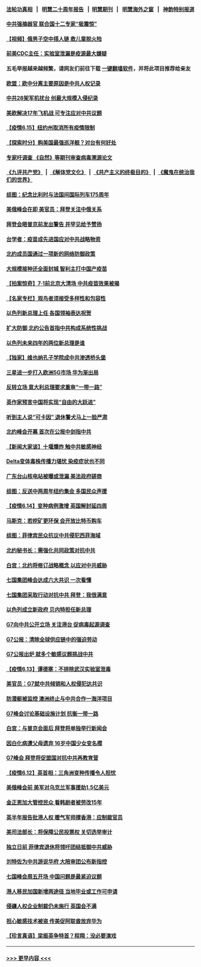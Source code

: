 #### [法轮功真相](https://github.com/gfw-breaker/truth/blob/master/README.md?t=0) &nbsp;&nbsp;|&nbsp;&nbsp; [明慧二十周年报告](https://github.com/gfw-breaker/mh-reports/blob/master/README.md?t=0) &nbsp;&nbsp;|&nbsp;&nbsp;[明慧期刊](https://github.com/gfw-breaker/mh-qikan) &nbsp;&nbsp;|&nbsp;&nbsp; [明慧海外之窗](https://github.com/gfw-breaker/mh-news/blob/master/README.md?t=0) &nbsp;&nbsp;|&nbsp;&nbsp; [神韵特别报道](https://github.com/gfw-breaker/mh-news/blob/master/shenyun.md?t=0)
#### [中共强摘器官 联合国十二专家“极震惊”](../pages/nsc418/n13024313.md?t=06160602) 
#### [【视频】俄男子空中搭人链 救儿童脱火险](../pages/nsc418/n13024084.md?t=06160602) 
#### [前美CDC主任：实验室泄漏是疫源最大嫌疑](../pages/nsc418/n13024130.md?t=06160602) 
#### 五毛举报越来越频繁，请网友们前往下载 [一键翻墙软件](https://github.com/gfw-breaker/ssr-accounts)，并将此项目推荐给亲友
#### [欧盟：欧中分离主要原因是中共人权记录](../pages/nsc418/n13023933.md?t=06160602) 
#### [中共28架军机扰台 创最大规模入侵纪录](../pages/nsc418/n13023780.md?t=06160602) 
#### [美欧解决17年飞机战 可专注应对中共议题](../pages/nsc418/n13023516.md?t=06160602) 
#### [【疫情6.15】纽约州取消所有疫情限制](../pages/nsc418/n13023125.md?t=06160602) 
#### [【探索时分】购美国最强巡洋舰？对台有何好处](../pages/nsc418/n13021908.md?t=06160602) 
#### [专家吁调查 《自然》等期刊审查病毒溯源论文](../pages/nsc418/n13023139.md?t=06160602) 
#### [《九评共产党》](https://github.com/begood0513/9ping.md/blob/master/README.md) &nbsp;|&nbsp; [《解体党文化》](../../../../jtdwh.md/blob/master/README.md)  &nbsp;|&nbsp; [《共产主义的终极目的》](../../../../gczydzjmd.md/blob/master/README.md) &nbsp;|&nbsp; [《魔鬼在统治我们的世界》](../../../../mgztzwmdsj.md/blob/master/README.md) 
#### [组图：纪念比利时与法国间国际列车175周年](../pages/nsc418/n13022917.md?t=06160602) 
#### [美俄峰会在即 美官员：拜登关注中俄关系](../pages/nsc418/n13022891.md?t=06160602) 
#### [拜登会晤普京前发出警告 并罕见给予赞扬](../pages/nsc418/n13022468.md?t=06160602) 
#### [台学者：疫苗成先进国应对中共战略物资](../pages/nsc418/n13022441.md?t=06160602) 
#### [北约成员国通过一项新的网络防御政策](../pages/nsc418/n13022233.md?t=06160602) 
#### [大规模接种还全面封城 智利主打中国产疫苗](../pages/nsc418/n13022053.md?t=06160602) 
#### [【拍案惊奇】7‧1前北京大清场 中共疫苗效果被揭](../pages/nsc418/n13020472.md?t=06160602) 
#### [【名家专栏】观鸟者须接受多样性和包容性](../pages/nsc418/n13021151.md?t=06160602) 
#### [以色列新总理上任 各国领袖表达祝贺](../pages/nsc418/n13021838.md?t=06160602) 
#### [扩大防御 北约公告首指中共构成系统性挑战](../pages/nsc418/n13021758.md?t=06160602) 
#### [以色列未来四年的两位新总理是谁](../pages/nsc418/n13021459.md?t=06160602) 
#### [【独家】维也纳孔子学院成中共渗透桥头堡](../pages/nsc418/n12990081.md?t=06160602) 
#### [三星进一步打入欧洲5G市场 华为渐出局](../pages/nsc418/n13021536.md?t=06160602) 
#### [反转立场 意大利总理要求重审“一带一路”](../pages/nsc418/n13021413.md?t=06160602) 
#### [英作家预言中国将实现“自由的大跃进”](../pages/nsc418/n13021279.md?t=06160602) 
#### [听到主人说“可卡因” 退休警犬马上一脸严肃](../pages/nsc418/n13020801.md?t=06160602) 
#### [北约峰会开幕 首次在公报中剑指中共](../pages/nsc418/n13021423.md?t=06160602) 
#### [【新闻大家谈】十堰爆炸 触中共敏感神经](../pages/nsc418/n13021116.md?t=06160602) 
#### [Delta变体毒株传播力堪忧 染疫症状也不同](../pages/nsc418/n13021222.md?t=06160602) 
#### [广东台山核电站被曝或泄漏 美法政府磋商](../pages/nsc418/n13021195.md?t=06160602) 
#### [组图：反送中两周年纽约集会 多国民众声援](../pages/nsc418/n13020943.md?t=06160602) 
#### [【疫情6.14】变种病例激增 英国解封延四周](../pages/nsc418/n13020806.md?t=06160602) 
#### [马斯克：若挖矿更环保 会开放比特币购车](../pages/nsc418/n13020807.md?t=06160602) 
#### [组图：菲律宾民众抗议中共侵犯西菲海域](../pages/nsc418/n13020731.md?t=06160602) 
#### [北约秘书长：需强化共同政策对抗中共](../pages/nsc418/n13020371.md?t=06160602) 
#### [白宫：北约将修订战略概念 以应对中共威胁](../pages/nsc418/n13020216.md?t=06160602) 
#### [七国集团峰会达成六大共识 一次看懂](../pages/nsc418/n13019857.md?t=06160602) 
#### [七国集团采取行动对抗中共 拜登：我很满意](../pages/nsc418/n13019732.md?t=06160602) 
#### [以色列成立新政府 贝内特担任新总理](../pages/nsc418/n13019788.md?t=06160602) 
#### [G7向中共公开立场 关注港台 促病毒起源调查](../pages/nsc418/n13019759.md?t=06160602) 
#### [G7公报：清除全球供应链中的强迫劳动](../pages/nsc418/n13019695.md?t=06160602) 
#### [G7公报出炉 就多个敏感议题挑战中共](../pages/nsc418/n13019389.md?t=06160602) 
#### [【疫情6.13】谭德塞：不排除武汉实验室泄毒](../pages/nsc418/n13019005.md?t=06160602) 
#### [美官员：G7就中共倾销和人权侵犯达共识](../pages/nsc418/n13018231.md?t=06160602) 
#### [防潜艇被监控 澳洲终止与中共合作一海洋项目](../pages/nsc418/n13018180.md?t=06160602) 
#### [G7峰会讨论基础设施计划 抗衡一带一路](../pages/nsc418/n13017810.md?t=06160602) 
#### [白宫：与普京会面后 拜登将单独举行新闻会](../pages/nsc418/n13018084.md?t=06160602) 
#### [因白化病遭父母遗弃 16岁中国少女变名模](../pages/nsc418/n13016937.md?t=06160602) 
#### [G7峰会 拜登将促盟国对抗中共再教育营](../pages/nsc418/n13017649.md?t=06160602) 
#### [【疫情6.12】英首相：三角洲变种传播令人担忧](../pages/nsc418/n13017379.md?t=06160602) 
#### [美俄峰会前 美军对乌克兰军事援助1.5亿美元](../pages/nsc418/n13017229.md?t=06160602) 
#### [金正恩加大管控民众 看韩剧者被劳改15年](../pages/nsc418/n13016920.md?t=06160602) 
#### [英半年报告批港人权 暖气军师撑香港：应制裁官员](../pages/nsc418/n13017025.md?t=06160602) 
#### [美司法部长：将保障公民投票权 关切选举审计](../pages/nsc418/n13016874.md?t=06160602) 
#### [独立日前 菲律宾退休将领吁团结抵御中共威胁](../pages/nsc418/n13016402.md?t=06160602) 
#### [刘特佐为中共游说华府 大陪审团公布新指控](../pages/nsc418/n13015936.md?t=06160602) 
#### [七国峰会周五开场 中国问题是最紧迫议题](../pages/nsc418/n13016362.md?t=06160602) 
#### [港人移民加国新增两途径 当地毕业或工作可申请](../pages/nsc418/n13016219.md?t=06160602) 
#### [侵疆人权企业制裁仍未施行 英国会不满](../pages/nsc418/n13016184.md?t=06160602) 
#### [担心敏感技术被盗 传美促阿联酋放弃华为](../pages/nsc418/n13016162.md?t=06160602) 
#### [【珍言真语】梁振英争特首？程翔：没必要演戏](../pages/nsc418/n13016036.md?t=06160602) 

----
#### [ >>> 更早内容 <<< ](../indexes/nsc418-earlier.md)
